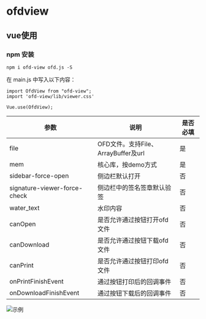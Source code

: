 # ofdview

## vue使用

### npm 安装

```
npm i ofd-view ofd.js -S
```

在 main.js 中写入以下内容：

```
import OfdView from "ofd-view";
import 'ofd-view/lib/viewer.css'

Vue.use(OfdView);
```



| 参数        | 说明                           | 是否必填 |
|-----------|------------------------------|------|
| file      | OFD文件。支持File、ArrayBuffer及url | 是    |
| mem        | 核心库，按demo方式                  | 是    |
| sidebar-force-open    | 侧边栏默认打开                      | 否    |
| signature-viewer-force-check   | 侧边栏中的签名签章默认验签                | 否    |
| water_text | 水印内容                         | 否    |
| canOpen | 是否允许通过按钮打开ofd文件              | 否    |
| canDownload | 是否允许通过按钮下载ofd文件              | 否    |
| canPrint | 是否允许通过按钮打印ofd文件              | 否    |
| onPrintFinishEvent | 通过按钮打印后的回调事件              | 否    |
| onDownloadFinishEvent | 通过按钮下载后的回调事件              | 否    |



![示例](https://cdn.jsdelivr.net/npm/ofd-view@0.1.17/img.png)
